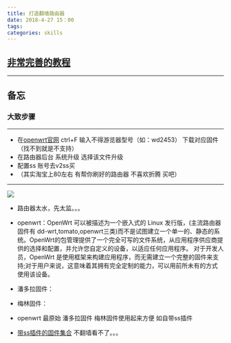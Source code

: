 ```yaml
---
title: 打造翻墙路由器
date: 2018-4-27 15：00
tags:
categories: skills
---
```


## [非常完善的教程](https://github.com/softwaredownload/openwrt-fanqiang/blob/master/SUMMARY.md)

---
## 备忘
### 大致步骤
---
- 在[openwrt官网](http://wiki.openwrt.org/toh/start) ctrl+F 输入不得游览器型号（如：wd2453） 下载对应固件（找不到就是不支持）
- 在路由器后台 系统升级 选择该文件升级
- 配置ss 账号去v2ss买
- （其实淘宝上80左右 有帮你刷好的路由器 不喜欢折腾 买吧）
---
![](http://oy5lsbw4v.bkt.clouddn.com/2018-04-29_143524.png)
- 路由器太水，先太监。。。


- openwrt：OpenWrt 可以被描述为一个嵌入式的 Linux 发行版，(主流路由器固件有 dd-wrt,tomato,openwrt三类)而不是试图建立一个单一的、静态的系统。OpenWrt的包管理提供了一个完全可写的文件系统，从应用程序供应商提供的选择和配置，并允许您自定义的设备，以适应任何应用程序。
对于开发人员，OpenWrt 是使用框架来构建应用程序，而无需建立一个完整的固件来支持;对于用户来说，这意味着其拥有完全定制的能力，可以用前所未有的方式使用该设备。
- 潘多拉固件：
- 梅林固件：
- openwrt 最原始 潘多拉固件 梅林固件使用起来方便 如自带ss插件
- [带ss插件的固件集合](http://ntgeralt.blogspot.ae/2016/04/shadowsocks.html) 不翻墙看不了。。。
